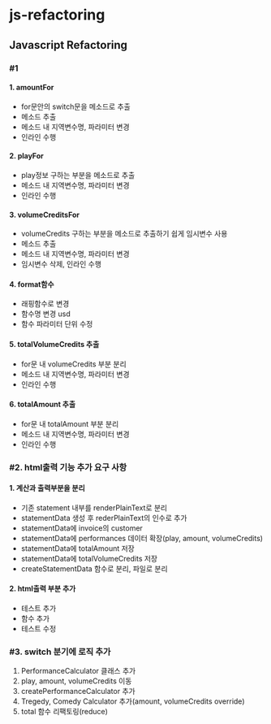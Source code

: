 # js-refactoring

## Javascript Refactoring

### #1

#### 1. amountFor

- for문안의 switch문을 메소드로 추출
- 메소드 추출
- 메소드 내 지역변수명, 파라미터 변경
- 인라인 수행

#### 2. playFor

- play정보 구하는 부분을 메소드로 추출
- 메소드 내 지역변수명, 파라미터 변경
- 인라인 수행

#### 3. volumeCreditsFor

- volumeCredits 구하는 부분을 메소드로 추출하기 쉽게 임시변수 사용
- 메소드 추출
- 메소드 내 지역변수명, 파라미터 변경
- 임시변수 삭제, 인라인 수행

#### 4. format함수

- 래핑함수로 변경
- 함수명 변경 usd
- 함수 파라미터 단위 수정

#### 5. totalVolumeCredits 추출

- for문 내 volumeCredits 부분 분리
- 메소드 내 지역변수명, 파라미터 변경
- 인라인 수행

#### 6. totalAmount 추출

- for문 내 totalAmount 부분 분리
- 메소드 내 지역변수명, 파라미터 변경
- 인라인 수행

### #2. html출력 기능 추가 요구 사항

#### 1. 계산과 출력부분을 분리

- 기존 statement 내부를 renderPlainText로 분리
- statementData 생성 후 rederPlainText의 인수로 추가
- statementData에 invoice의 customer
- statementData에 performances 데이터 확장(play, amount, volumeCredits)
- statementData에 totalAmount 저장
- statementData에 totalVolumeCredits 저장
- createStatementData 함수로 분리, 파일로 분리

#### 2. html출력 부분 추가
- 테스트 추가
- 함수 추가
- 테스트 수정

### #3. switch 분기에 로직 추가
1. PerformanceCalculator 클래스 추가
2. play, amount, volumeCredits 이동
3. createPerformanceCalculator 추가
4. Tregedy, Comedy Calculator 추가(amount, volumeCredits override)
5. total 함수 리팩토링(reduce)
